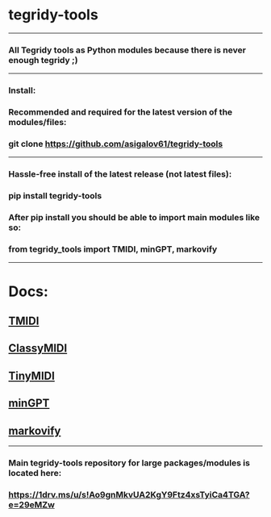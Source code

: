# tegridy-tools

***

### All Tegridy tools as Python modules because there is never enough tegridy ;)

***
### Install:

### Recommended and required for the latest version of the modules/files: 
### git clone https://github.com/asigalov61/tegridy-tools

***

### Hassle-free install of the latest release (not latest files): 

### pip install tegridy-tools

### After pip install you should be able to import main modules like so:

### from tegridy_tools import TMIDI, minGPT, markovify

***

# Docs:

## [TMIDI](https://github.com/asigalov61/tegridy-tools/raw/main/docs/TMIDI.html)

## [ClassyMIDI](https://github.com/asigalov61/tegridy-tools/raw/main/docs/ClassyMIDI.html)
## [TinyMIDI](https://github.com/asigalov61/tegridy-tools/raw/main/docs/TinyMIDI.html)

## [minGPT](https://github.com/asigalov61/tegridy-tools/raw/main/docs/minGPT.html)
## [markovify](https://github.com/asigalov61/tegridy-tools/raw/main/docs/markovify.html)

***

### Main tegridy-tools repository for large packages/modules is located here:

### https://1drv.ms/u/s!Ao9gnMkvUA2KgY9Ftz4xsTyiCa4TGA?e=29eMZw
